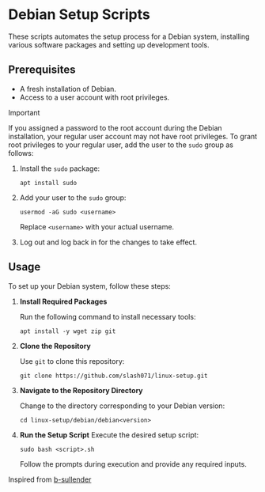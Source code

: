 # Debian Setup Scripts

These scripts automates the setup process for a Debian system, installing various software packages and setting up development tools.

## Prerequisites

- A fresh installation of Debian.
- Access to a user account with root privileges.

> [!Important]
> If you assigned a password to the root account during the Debian installation, your regular user account may not have root privileges. To grant root privileges to your regular user, add the user to the `sudo` group as follows:
>
> 1. Install the `sudo` package:
>
>    ```shell
>    apt install sudo
>    ```
>
> 2. Add your user to the `sudo` group:
>
>    ```shell
>    usermod -aG sudo <username>
>    ```
>
>    Replace `<username>` with your actual username.
>
> 3. Log out and log back in for the changes to take effect.

## Usage

To set up your Debian system, follow these steps:

1. **Install Required Packages**

   Run the following command to install necessary tools:

   ```shell
   apt install -y wget zip git
   ```

2. **Clone the Repository**

   Use `git` to clone this repository:

   ```shell
   git clone https://github.com/slash071/linux-setup.git
   ```

3. **Navigate to the Repository Directory**

   Change to the directory corresponding to your Debian version:

   ```shell
   cd linux-setup/debian/debian<version>
   ```

4. **Run the Setup Script**
   Execute the desired setup script:

   ```shell
   sudo bash <script>.sh
   ```

   Follow the prompts during execution and provide any required inputs.

Inspired from [b-sullender](https://github.com/b-sullender/debian-setup)
